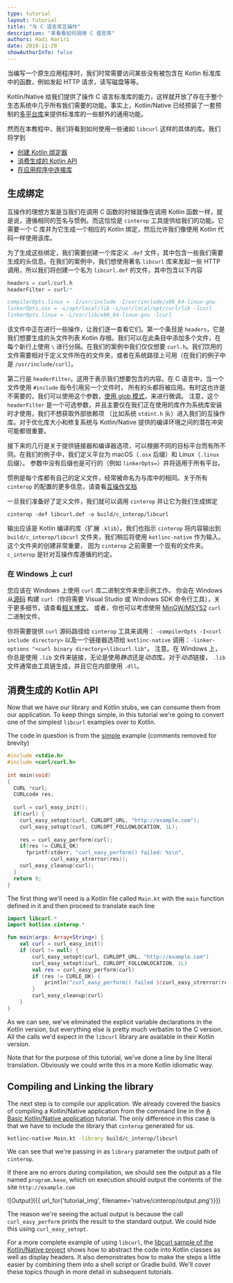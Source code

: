 ```yaml
---
type: tutorial
layout: tutorial
title: "与 C 语言库互操作"
description: "来看看如何调用 C 语言库"
authors: Hadi Hariri 
date: 2018-11-20
showAuthorInfo: false
---
```



当编写一个原生应用程序时，我们时常需要访问某些没有被包含在 Kotlin 标准库中的函数，<!--
-->例如发起 HTTP 请求，读写磁盘等等。

Kotlin/Native 给我们提供了操作 C 语言标准库的能力，这样就开放了存在于整个生态系统中<!--
-->几乎所有我们需要的功能。事实上，Kotlin/Native 已经预装了一套预制的[多平台库](https://github.com/JetBrains/kotlin-native/blob/master/PLATFORM_LIBS.md)<!--
-->来提供标准库的一些额外的通用功能。

然而在本教程中，我们将看到如何使用一些诸如 `libcurl` 这样的具体的库。我们将学到

* [创建 Kotlin 绑定器](#生成绑定)
* [消费生成的 Kotlin API](#消费生成的-kotlin-api)
* [在应用程序中连接库](#在应用程序中连接库)


## 生成绑定

互操作的理想方案是当我们在调用 C 函数的时候就像在调用 Kotlin 函数一样，就是说，遵循相同的签名与惯例。而这恰恰是
`cinterop` 工具提供给我们的功能。它需要一个 C 库并为它生成一个相应的 Kotlin 绑定，然后允许我们像<!--
-->使用 Kotlin 代码一样使用该库。

为了生成这些绑定，我们需要创建一个库定义 `.def` 文件，其中包含一些我们需要生成的头信息。在我们的案例中，我们想使用著名 `libcurl`
库来发起一些 HTTP 调用，所以我们将创建一个名为 `libcurl.def` 的文件，其中包含以下内容

<div class="sample" markdown="1" mode="c" theme="idea" data-highlight-only="1" auto-indent="false">

```c
headers = curl/curl.h
headerFilter = curl/*

compilerOpts.linux = -I/usr/include -I/usr/include/x86_64-linux-gnu
linkerOpts.osx = -L/opt/local/lib -L/usr/local/opt/curl/lib -lcurl
linkerOpts.linux = -L/usr/lib/x86_64-linux-gnu -lcurl
```
</div>

该文件中正在进行一些操作，让我们逐一查看它们。第一个条目是 `headers`，它是我们想要生成的头文件列表
Kotlin 存根。我们可以在此条目中添加多个文件，在每个新行上使用 `\` 进行分隔。在我们的案例中我们仅仅想要 `curl.h`。我们饮用的文件<!--
-->需要相对于定义文件所在的文件夹，或者在系统路径上可用（在我们的例子中是 `/usr/include/curl`）。

第二行是 `headerFilter`。这用于表示我们想要包含的内容。在 C 语言中，当一个文件使用 `#include` 指令引用另一个文件时， 
所有的头都将被应用。有时这也许是不需要的，我们可以使用这个参数，[使用 glob 模式](https://en.wikipedia.org/wiki/Glob_(programming))，来进行微调。 
注意，这个 `headerFilter` 是一个可选参数，并且主要仅在我们正在使用的库作为系统库安装时才使用，我们不想获取外部依赖项
（比如系统 `stdint.h` 头）进入我们的互操作库。对于优化库大小和修复系统与 Kotlin/Native 提供的编译环境之间的潜在冲突可能都很重要。

接下来的几行是关于提供链接器和编译器选项，可以根据不同的目标平台而有所不同。在我们的例子中，我们定义平台为 macOS（`.osx` 后缀）和 Linux（`.linux` 后缀）。
参数中没有后缀也是可行的（例如 `linkerOpts=`）并将适用于所有平台。 

惯例是每个库都有自己的定义文件，经常被命名为与库中的相同。关于所有 `cinterop`
的配置的更多信息，请查看[互操作文档](/docs/reference/native/c_interop.html)

一旦我们准备好了定义文件，我们就可以调用 `cinterop` 并让它为我们生成绑定

    cinterop -def libcurl.def -o build/c_interop/libcurl
    
输出应该是 Kotlin 编译的库（扩展 `.klib`）。我们也指示 `cinterop`
将内容输出到 `build/c_interop/libcurl` 文件夹，我们稍后将使用 `kotlinc-native` 作为输入。这个文件夹的创建非常重要，
因为 `cinterop` 之前需要一个现有的文件夹。`c_interop` 是针对互操作库遵循的约定。

### 在 Windows 上 curl

您应该在 Windows 上使用 `curl` 库二进制文件来使示例工作。
你会在 Windows 从[源码](https://curl.haxx.se/download.html) 构建 `curl`（你将需要 Visual Studio 或 Windows SDK 命令行工具），关于更多<!--
-->细节，请查看[相关博文](https://jonnyzzz.com/blog/2018/10/29/kn-libcurl-windows/)。
或者，你也可以考虑使用 [MinGW/MSYS2](https://www.msys2.org/) `curl` 二进制文件。

你将需要提供 `curl` 源码路径给 `cinterop` 工具来调用： `-compilerOpts -I<curl include directory>` 以及一个链接器选项<!--
-->给 `kotlinc-native` 调用：`-linker-options "<curl binary directory>\libcurl.lib"`。
注意。在 Windows 上，你总是使用 `.lib` 文件来链接，无论是使用*静态*还是*动态*库。对于*动态*链接，
`.lib` 文件通常由工具链生成，并且它在内部使用 `.dll`。


## 消费生成的 Kotlin API

Now that we have our library and Kotlin stubs, we can consume them from our application. To keep things simple, in this tutorial we're going to convert one of the simplest 
`libcurl` examples over to Kotlin. 

The code in question is from the [simple](https://curl.haxx.se/libcurl/c/simple.html) example (comments removed for brevity)

<div class="sample" markdown="1" theme="idea" mode="c">

```c
#include <stdio.h>
#include <curl/curl.h>
 
int main(void)
{
  CURL *curl;
  CURLcode res;
 
  curl = curl_easy_init();
  if(curl) {
    curl_easy_setopt(curl, CURLOPT_URL, "http://example.com");
    curl_easy_setopt(curl, CURLOPT_FOLLOWLOCATION, 1L);
 
    res = curl_easy_perform(curl);
    if(res != CURLE_OK)
      fprintf(stderr, "curl_easy_perform() failed: %s\n",
              curl_easy_strerror(res));
    curl_easy_cleanup(curl);
  }
  return 0;
}
```
</div>

The first thing we'll need is a Kotlin file called `Main.kt` with the `main` function defined in it and then proceed to translate each line

<div class="sample" markdown="1" theme="idea" data-highlight-only>

```kotlin
import libcurl.*
import kotlinx.cinterop.*

fun main(args: Array<String>) {
    val curl = curl_easy_init()
    if (curl != null) {
        curl_easy_setopt(curl, CURLOPT_URL, "http://example.com")
        curl_easy_setopt(curl, CURLOPT_FOLLOWLOCATION, 1L)
        val res = curl_easy_perform(curl)
        if (res != CURLE_OK) {
            println("curl_easy_perform() failed ${curl_easy_strerror(res)?.toKString()}")
        }
        curl_easy_cleanup(curl)
    }
}
```
</div>

As we can see, we've eliminated the explicit variable declarations in the Kotlin version, but everything else is pretty much verbatim to the C version. All the calls we'd
expect in the `libcurl` library are available in their Kotlin version.

Note that for the purpose of this tutorial, we've done a line by line literal translation. Obviously we could write this in a more Kotlin idiomatic way.

## Compiling and Linking the library

The next step is to compile our application. We already covered the basics of compiling a Kotlin/Native application from the command line in the [A Basic Kotlin/Native application](basic-kotlin-native-app.html) tutorial.
The only difference in this case is that we have to include the library that `cinterop` generated for us. 

```bash
kotlinc-native Main.kt -library build/c_interop/libcurl
```

We can see that we're passing in as `library` parameter the output path of `cinterop`. 

If there are no errors during compilation, we should see the output as a file named `program.kexe`, which on execution should output 
the contents of the site `http://example.com`

![Output]({{ url_for('tutorial_img', filename='native/cinterop/output.png')}})

The reason we're seeing the actual output is because the call `curl_easy_perform` prints the result to the standard output. We could hide this using 
`curl_easy_setopt`. 

For a more complete example of using `libcurl`, the [libcurl sample of the Kotlin/Native project](https://github.com/JetBrains/kotlin-native/tree/master/samples/libcurl) shows how to abstract the code into Kotlin
classes as well as display headers. It also demonstrates how to make the steps a little easier by combining them into a shell script or Gradle build. We'll cover these topics though in more detail in subsequent tutorials.

